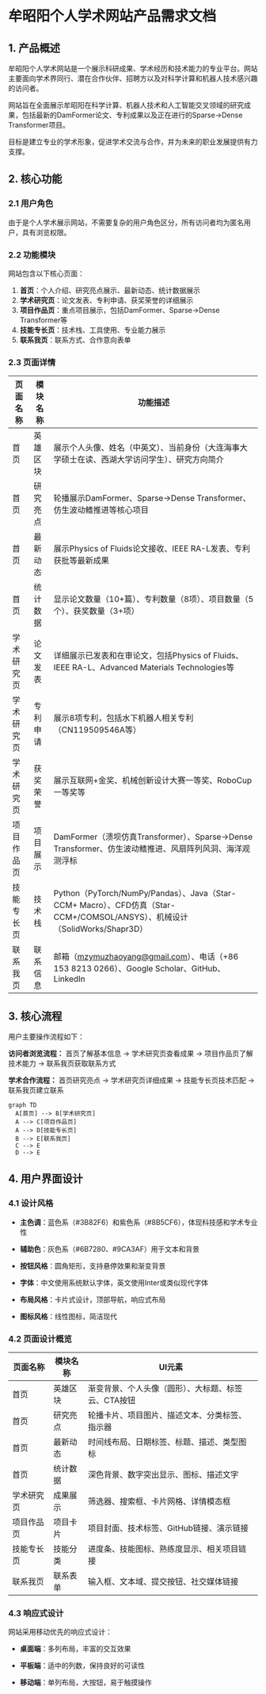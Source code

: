 # 牟昭阳个人学术网站产品需求文档

## 1. 产品概述

牟昭阳个人学术网站是一个展示科研成果、学术经历和技术能力的专业平台。网站主要面向学术界同行、潜在合作伙伴、招聘方以及对科学计算和机器人技术感兴趣的访问者。

网站旨在全面展示牟昭阳在科学计算、机器人技术和人工智能交叉领域的研究成果，包括最新的DamFormer论文、专利成果以及正在进行的Sparse→Dense Transformer项目。

目标是建立专业的学术形象，促进学术交流与合作，并为未来的职业发展提供有力支撑。

## 2. 核心功能

### 2.1 用户角色

由于是个人学术展示网站，不需要复杂的用户角色区分，所有访问者均为匿名用户，具有浏览权限。

### 2.2 功能模块

网站包含以下核心页面：

1. **首页**：个人介绍、研究亮点展示、最新动态、统计数据展示
2. **学术研究页**：论文发表、专利申请、获奖荣誉的详细展示
3. **项目作品页**：重点项目展示，包括DamFormer、Sparse→Dense Transformer等
4. **技能专长页**：技术栈、工具使用、专业能力展示
5. **联系我页**：联系方式、合作意向表单

### 2.3 页面详情

| 页面名称  | 模块名称 | 功能描述                                                                                                      |
| ----- | ---- | --------------------------------------------------------------------------------------------------------- |
| 首页    | 英雄区块 | 展示个人头像、姓名（中英文）、当前身份（大连海事大学硕士在读、西湖大学访问学生）、研究方向简介                                                           |
| 首页    | 研究亮点 | 轮播展示DamFormer、Sparse→Dense Transformer、仿生波动鳍推进等核心项目                                                       |
| 首页    | 最新动态 | 展示Physics of Fluids论文接收、IEEE RA-L发表、专利获批等最新成果                                                             |
| 首页    | 统计数据 | 显示论文数量（10+篇）、专利数量（8项）、项目数量（5个）、获奖数量（3+项）                                                                  |
| 学术研究页 | 论文发表 | 详细展示已发表和在审论文，包括Physics of Fluids、IEEE RA-L、Advanced Materials Technologies等                               |
| 学术研究页 | 专利申请 | 展示8项专利，包括水下机器人相关专利（CN119509546A等）                                                                         |
| 学术研究页 | 获奖荣誉 | 展示互联网+金奖、机械创新设计大赛一等奖、RoboCup一等奖等                                                                          |
| 项目作品页 | 项目展示 | DamFormer（溃坝仿真Transformer）、Sparse→Dense Transformer、仿生波动鳍推进、风扇阵列风洞、海洋观测浮标                                 |
| 技能专长页 | 技术栈  | Python（PyTorch/NumPy/Pandas）、Java（Star-CCM+ Macro）、CFD仿真（Star-CCM+/COMSOL/ANSYS）、机械设计（SolidWorks/Shapr3D） |
| 联系我页  | 联系信息 | 邮箱（<mzymuzhaoyang@gmail.com>）、电话（+86 153 8213 0266）、Google Scholar、GitHub、LinkedIn                        |

## 3. 核心流程

用户主要操作流程如下：

**访问者浏览流程：**
首页了解基本信息 → 学术研究页查看成果 → 项目作品页了解技术能力 → 联系我页获取联系方式

**学术合作流程：**
首页研究亮点 → 学术研究页详细成果 → 技能专长页技术匹配 → 联系我页建立联系

```mermaid
graph TD
  A[首页] --> B[学术研究页]
  A --> C[项目作品页]
  A --> D[技能专长页]
  B --> E[联系我页]
  C --> E
  D --> E
```

## 4. 用户界面设计

### 4.1 设计风格

* **主色调**：蓝色系（#3B82F6）和紫色系（#8B5CF6），体现科技感和学术专业性

* **辅助色**：灰色系（#6B7280、#9CA3AF）用于文本和背景

* **按钮风格**：圆角矩形，支持悬停效果和渐变背景

* **字体**：中文使用系统默认字体，英文使用Inter或类似现代字体

* **布局风格**：卡片式设计，顶部导航，响应式布局

* **图标风格**：线性图标，简洁现代

### 4.2 页面设计概览

| 页面名称  | 模块名称 | UI元素                        |
| ----- | ---- | --------------------------- |
| 首页    | 英雄区块 | 渐变背景、个人头像（圆形）、大标题、标签云、CTA按钮 |
| 首页    | 研究亮点 | 轮播卡片、项目图片、描述文本、分类标签、指示器     |
| 首页    | 最新动态 | 时间线布局、日期标签、标题、描述、类型图标       |
| 首页    | 统计数据 | 深色背景、数字突出显示、图标、描述文字         |
| 学术研究页 | 成果展示 | 筛选器、搜索框、卡片网格、详情模态框          |
| 项目作品页 | 项目卡片 | 项目封面、技术标签、GitHub链接、演示链接     |
| 技能专长页 | 技能分类 | 进度条、技能图标、熟练度显示、相关项目链接       |
| 联系我页  | 联系表单 | 输入框、文本域、提交按钮、社交媒体链接         |

### 4.3 响应式设计

网站采用移动优先的响应式设计：

* **桌面端**：多列布局，丰富的交互效果

* **平板端**：适中的列数，保持良好的可读性

* **移动端**：单列布局，大按钮，易于触摸操作

